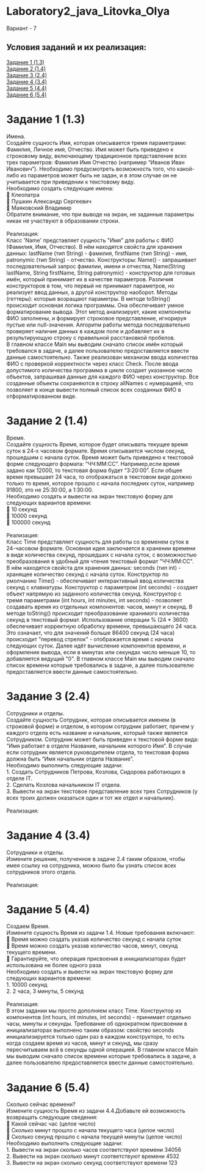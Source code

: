 # Laboratory2_java_Litovka_Olya
Вариант - 7
<H2>Условия заданий и их реализация:</H2>
<A HREF="#chap1">Задание 1 (1.3)</A><br>
<A HREF="#chap2">Задание 2 (1.4)</A><br>
<A HREF="#chap3">Задание 3 (2.4)</A><br>
<A HREF="#chap4">Задание 4 (3.4)</A><br>
<A HREF="#chap5">Задание 5 (4.4)</A><br>
<A HREF="#chap6">Задание 6 (5.4)</A><br>

<A NAME="chap1"></A>
<H1>Задание 1 (1.3)</H1>
<A NAME="chap1.2"></A>
Имена.<br>
Создайте сущность Имя, которая описывается тремя параметрами: Фамилия, Личное имя,
Отчество. Имя может быть приведено к строковому виду, включающему традиционное
представление всех трех параметров: Фамилия Имя Отчество (например “Иванов Иван
Иванович”). Необходимо предусмотреть возможность того, что какой-либо из параметров может
быть не задан, и в этом случае он не учитывается при приведении к текстовому виду.<br>
Необходимо создать следующие имена:<br>
 Клеопатра<br>
 Пушкин Александр Сергеевич<br>
 Маяковский Владимир<br>
Обратите внимание, что при выводе на экран, не заданные параметры никак не участвуют в
образовании строки.<br>
<br>
Реализация:<br>
Класс 'Name' представляет сущность "Имя" для работы с ФИО (Фамилия, Имя, Отчество).
В нём находятся свойста для хранения данных: lastName (тип String) - фамилия, firstName (тип String) - имя, patronymic (тип String) - отчество.
Конструкторы: Name() - запрашивает последовательный запрос фамилии, имени и отчества, 
Name(String lastName, String firstName, String patronymic) -  конструктор для готовых имён, который принимает их в качестве параметров.
Различия конструкторов в том, что первый не принимает параметров, но реализует ввод данных, а другой конструктор наоборот.
Методы (геттеры): которые возращают параметры. В методе toString() происходит основная логика программы. 
Она обеспечивает умное форматирование вывода. Этот метод анализирует, какие компоненты ФИО заполнены,
и формирует строковое представление, игнорируя пустые или null-значения. 
Алгоритм работы метода последовательно проверяет наличие данных в каждом поле и добавляет их в результирующую строку с 
правильной расстановкой пробелов.<br>
В главном классе Main мы выводим сначало список имён который требовался в задаче, а далее пользователю предоставляется ввести данные самостоятельно. Также реализован механизм ввода количества ФИО с проверкой корректности через класс Check. После ввода допустимого количества программа в цикле создает указанное число объектов, запрашивая данные для каждого ФИО через конструктор. Все созданные объекты сохраняются в строку allNames с нумерацией, что позволяет в конце вывести полный список всех созданных ФИО в отформатированном виде.


<A NAME="chap2"></A>
<H1>Задание 2 (1.4)</H1>
<A NAME="chap1.3"></A>
Время.<br>
Создайте сущность Время, которое будет описывать текущее время суток в 24-х часовом
формате. Время описывается числом секунд, прошедшим с начала суток. Время может быть
приведено к текстовой форме следующего формата: “ЧЧ:ММ:СС”. Например,если время задано как
12000, то текстовая форма будет “3:20:00”. Если общее время превышает 24 часа, то отображаться
в текстовом виде должно только то время, которое прошло с начала последних суток, например
91800, это не 25:30:00, а 1:30:00.<br>
Необходимо создать и вывести на экран текстовую форму для следующих вариантов времени:<br>
 10 секунд<br>
 10000 секунд<br>
 100000 секунд<br>
<br>
Реализация:<br>
Класс Time представляет сущность для работы со временем суток в 24-часовом формате. Основная идея заключается в хранении времени в виде количества секунд, прошедших с начала суток, с возможностью преобразования в удобный для чтения текстовый формат "ЧЧ:ММ:СС".
В нём находятся свойста для хранения данных: seconds (тип int) - хранящее количество секунд с начала суток. Конструктор по умолчанию  Time() - обеспечивает интерактивный ввод количества секунд с клавиатуры. Конструктор с параметром (int seconds) - создает объект напрямую из заданного количества секунд. Конструктор с тремя параметрами (int hours, int minutes, int seconds) - позволяет создавать время из отдельных компонентов: часов, минут и секунд. В методе toString() происходит преобразование хранимого количества секунд в текстовый формат. Использование операции % (24 * 3600) обеспечивает корректную обработку времени, превышающего 24 часа. Это означает, что для значений больше 86400 секунд (24 часа) происходит "перевод стрелок" - отображается время с начала следующих суток. Далее идёт вычисление компонентов времени, и оформление вывода, если в минутах или секундах число меньше 10, то добавляется ведущий "0". В главном классе Main мы выводим сначало список времени которые требовались в задаче, а далее пользователю предоставляется ввести данные самостоятельно.

<A NAME="chap3"></A>
<H1>Задание 3 (2.4)</H1>
<A NAME="chap1.2"></A>
Сотрудники и отделы. <br>
Создайте сущность Сотрудник, которая описывается именем (в строковой форме) и отделом, в
котором сотрудник работает, причем у каждого отдела есть название и начальник, который
также является Сотрудником. Сотрудник может быть приведен к текстовой форме вида: “Имя
работает в отделе Название, начальник которого Имя”. В случае если сотрудник является
руководителем отдела, то текстовая форма должна быть “Имя начальник отдела Название”.<br>
Необходимо выполнить следующие задачи:<br>
1. Создать Сотрудников Петрова, Козлова, Сидорова работающих в отделе IT.<br>
2. Сделать Козлова начальником IT отдела.<br>
3. Вывести на экран текстовое представление всех трех Сотрудников (у всех троих должен
оказаться один и тот же отдел и начальник).<br>
<br>
Реализация:<br>

<A NAME="chap4"></A>
<H1>Задание 4 (3.4)</H1>
<A NAME="chap1.2"></A>
Сотрудники и отделы.<br>
Измените решение, полученное в задаче 2.4 таким образом, чтобы имея ссылку на сотрудника,
можно было бы узнать список всех сотрудников этого отдела.<br>
<br>
Реализация:<br>

<A NAME="chap5"></A>
<H1>Задание 5 (4.4)</H1>
<A NAME="chap1.2"></A>
Создаем Время. <br>
Измените сущность Время из задачи 1.4. Новые требования включают:<br>
 Время можно создать указав количество секунд с начала суток<br>
 Время можно создать указав количество часов, минут, секунд текущего времени.<br>
 Гарантируйте, что операция присвоения в инициализаторах будет использована не более
одного раза<br>
Необходимо создать и вывести на экран текстовую форму для следующих вариантов времени:<br>
1. 10000 секунд<br>
2. 2 часа, 3 минуты, 5 секунд<br>
<br>
Реализация:<br>
В этом задании мы просто дополняем класс Time. Конструктор из компонентов (int hours, int minutes, int seconds) - принимает отдельно часы, минуты и секунды. Требование об однократном присвоении в инициализаторах выполнено таким образом:
свойство seconds инициализируется только один раз в каждом конструкторе,
то есть когда создаем время из часов, минут и секунд, мы сразу пересчитываем всё в секунды одной операцией.
В главном классе Main мы выводим сначало список времени которые требовались в задаче, а далее пользователю предоставляется ввести данные самостоятельно.

<A NAME="chap6"></A>
<H1>Задание 6 (5.4)</H1>
<A NAME="chap1.2"></A>
Сколько сейчас времени?<br>
Измените сущность Время из задачи 4.4.Добавьте ей возможность возвращать следующие сведения:<br>
 Какой сейчас час (целое число)<br>
 Сколько минут прошло с начала текущего часа (целое число)<br>
 Сколько секунд прошло с начала текущей минуты (целое число)<br>
Необходимо выполнить следующие задачи:<br>
1. Вывести на экран сколько часов соответствуют времени 34056<br>
2. Вывести на экран сколько минут соответствуют времени 4532<br>
3. Вывести на экран сколько секунд соответствуют времени 123<br>
